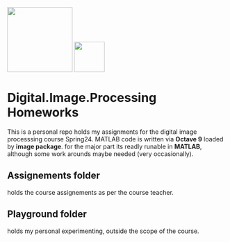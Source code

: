 


<img src="https://github.com/taha-mahmoud-ly/Digital.Image.Processing_Homework/assets/52387448/d41fe672-8ed5-4034-8918-6b20c2e2fb1d" width="150" />
<img src="https://github.com/taha-mahmoud-ly/Digital.Image.Processing_Homework/assets/52387448/4612ff27-f6d0-43db-a81b-973f321a9dcd" width="70" />

# Digital.Image.Processing Homeworks
This is a personal repo holds my assignments for the digital image processsing course Spring24.
MATLAB code is written via **Octave 9** loaded by **image package**. for the major part its readly runable in **MATLAB**, although some work arounds maybe needed (very occasionally).

## Assignements folder
holds  the course assignements as per the course teacher.

## Playground folder 
holds my personal experimenting, outside the scope of the course.

